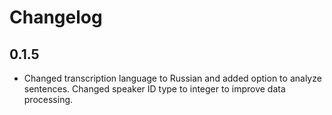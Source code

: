 # Changelog

## 0.1.5

* Changed transcription language to Russian and added option to analyze sentences. Changed speaker ID type to integer to improve data processing.